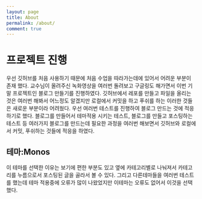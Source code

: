 ```yaml
---
layout: page
title: About
permalink: /about/
comment: true
---
```


# 프로젝트 진행

우선 깃허브를 처음 사용하기 때문에 처음 수업을 따라가는데에 있어서 어려운 부분이 존재 했다. 교수님이 올려주신 녹화영상을 여러번 돌려보고 구글링도 해가면서 이번 기말 프로젝트인 블로그 만들기를 진행하였다. 깃허브에서 레포를 만들고 파일을 올리는 것은 여러번 해봐서 어느정도 알겠지만 로컬에서 커밋을 하고 푸쉬를 하는 이러한 것들은 새로운 부분이라 어려웠다. 우선 여러번 테스트를 진행하여 블로그 만드는 것에 적응하기로 했다. 블로그를 만들어서 테마적용 시키는 테스트, 블로그를 만들고 포스팅하는 테스트 등 여러가지 블로그를 만드는데 필요한 과정을 여러번 해보면서 깃허브와 로컬에서 커밋, 푸쉬하는 것들에 적응을 하였다.

## 테마:Monos
이 테마를 선택한 이유는 보기에 편한 부분도 있고 옆에 카테고리별로 나눠져서 카테고리를 누름으로서 포스팅된 글을 골라서 볼 수 있다. 그리고 다른테마들을 여러번 테스트를 했는데 테마 적용중에 오류가 많이 나왔었지만 이테마는 오류도 없어서 이것을 선택했다.



